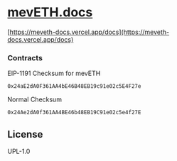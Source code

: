 # [mevETH.docs](https://next-meveth-docs.vercel.app/)


[https://meveth-docs.vercel.app/docs](https://meveth-docs.vercel.app/docs)


### Contracts 

EIP-1191 Checksum for mevETH

```
0x24aE2dA0F361AA4bE46B48EB19c91e02c5E4F27e
```

Normal Checksum

```
0x24Ae2dA0f361AA4BE46b48EB19C91e02c5e4f27E
```

## License

UPL-1.0

